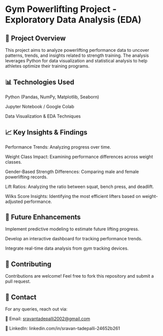 # Gym Powerlifting Project - Exploratory Data Analysis (EDA)

## 📌 Project Overview

This project aims to analyze powerlifting performance data to uncover patterns, trends, and insights related to strength training. The analysis leverages Python for data visualization and statistical analysis to help athletes optimize their training programs.

## 📊 Technologies Used

Python (Pandas, NumPy, Matplotlib, Seaborn)

Jupyter Notebook / Google Colab

Data Visualization & EDA Techniques

## 📈 Key Insights & Findings

Performance Trends: Analyzing progress over time.

Weight Class Impact: Examining performance differences across weight classes.

Gender-Based Strength Differences: Comparing male and female powerlifting records.

Lift Ratios: Analyzing the ratio between squat, bench press, and deadlift.

Wilks Score Insights: Identifying the most efficient lifters based on weight-adjusted performance.

## 📌 Future Enhancements

Implement predictive modeling to estimate future lifting progress.

Develop an interactive dashboard for tracking performance trends.

Integrate real-time data analysis from gym tracking devices.

## 🤝 Contributing

Contributions are welcome! Feel free to fork this repository and submit a pull request.

## 📩 Contact

For any queries, reach out via:

📧 Email: sravantadepalli2002@gmail.com

🔗 LinkedIn: linkedin.com/in/sravan-tadepalli-24652b261
